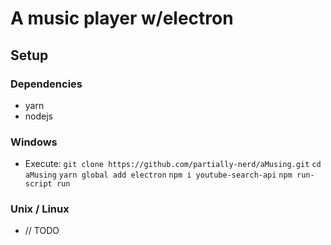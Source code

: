 # A music player w/electron

## Setup
### Dependencies
- yarn
- nodejs
### Windows
- Execute: `git clone https://github.com/partially-nerd/aMusing.git`
  `cd aMusing`
  `yarn global add electron`
  `npm i youtube-search-api`
  `npm run-script run`
### Unix / Linux
- // TODO
